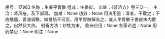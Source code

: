 序号：17983
名称：生姜平胃散
组成：生姜皮。
出处：《普济方》卷三○一。
主治：肾风疮，及下部湿。
加减：None
功效：None
用法用量：湿者，干敷之；干疮搔靥，香油调敷。如觉热不可忍，用平胃散解去之，或入平胃散于姜皮末内敷之，自然伏大热。
制备方法：炒焦为末。
临床应用：None
各家论述：None
用药禁忌：None
附注：None
